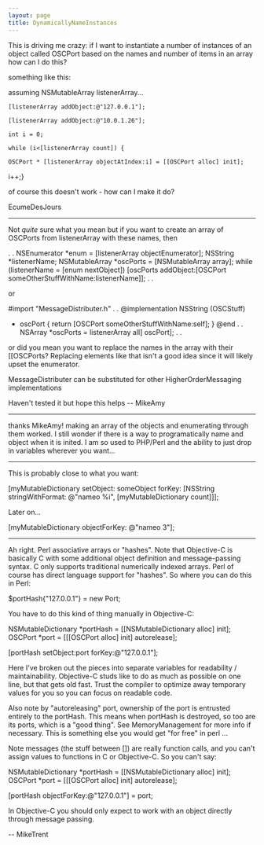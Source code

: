 ```yaml
---
layout: page
title: DynamicallyNameInstances
---
```


This is driving me crazy: if I want to instantiate a number of instances of an object called OSCPort based on the names and number of items in an array how can I do this?

something like this:

assuming NSMutableArray listenerArray...

	[listenerArray addObject:@"127.0.0.1"];

	[listenerArray addObject:@"10.0.1.26"];

	int i = 0;

    while (i<[listenerArray count]) {

    OSCPort * [listenerArray objectAtIndex:i] = [[OSCPort alloc] init];

i++;}

of course this doesn't work - how can I make it do?

EcumeDesJours

----

Not *quite* sure what you mean but if you want to create an array of OSCPorts from listenerArray with these names, then

    
.
.
NSEnumerator *enum = [listenerArray objectEnumerator];
NSString *listenerName;
NSMutableArray *oscPorts = [NSMutableArray array];
while (listenerName = [enum nextObject]) 
    [oscPorts addObject:[OSCPort someOtherStuffWithName:listenerName]];
.
.

or 
    

#import "MessageDistributer.h"
.
.
@implementation NSString (OSCStuff)
- oscPort { return [OSCPort someOtherStuffWithName:self]; }
@end
.
.
NSArray *oscPorts = listenerArray all] oscPort];
.
.


or did you mean you want to replace the names in the array with their [[OSCPorts? 
Replacing elements like that isn't a good idea since it will likely upset the enumerator.

MessageDistributer can be substituted for other HigherOrderMessaging implementations

Haven't tested it but hope this helps -- MikeAmy

----

thanks MikeAmy!  making an array of the objects and enumerating through them worked.  I still wonder if there is a way to programatically name and object when it is inited.  I am so used to PHP/Perl and the ability to just drop in variables wherever you want...

----

This is probably close to what you want:

[myMutableDictionary setObject: someObject forKey: [NSString stringWithFormat: @"nameo %i", [myMutableDictionary count]]];

Later on...

[myMutableDictionary objectForKey: @"nameo 3"];

----

Ah right. Perl associative arrays or "hashes". Note that Objective-C is basically C with some additional object definition and message-passing syntax. C only supports traditional numerically indexed arrays. Perl of course has direct language support for "hashes". So where you can do this in Perl:

    
$portHash{"127.0.0.1"} = new Port;


You have to do this kind of thing manually in Objective-C:

    
NSMutableDictionary *portHash = [[NSMutableDictionary alloc] init];
OSCPort *port = [[[OSCPort alloc] init] autorelease];

[portHash setObject:port forKey:@"127.0.0.1"]; 


Here I've broken out the pieces into separate variables for readability / maintainability. Objective-C studs like to do as much as possible on one line, but that gets old fast. Trust the compiler to optimize away temporary values for you so you can focus on readable code. 

Also note by "autoreleasing" port, ownership of the port is entrusted entirely to the portHash. This means when portHash is destroyed, so too are its ports, which is a "good thing". See MemoryManagement for more info if necessary. This is something else you would get "for free" in perl ... 

Note messages (the stuff between []) are really function calls, and you can't assign values to functions in C or Objective-C. So you can't say:

    
NSMutableDictionary *portHash = [[NSMutableDictionary alloc] init];
OSCPort *port = [[[OSCPort alloc] init] autorelease];

[portHash objectForKey:@"127.0.0.1"] = port; 


In Objective-C you should only expect to work with an object directly through message passing.

-- MikeTrent

